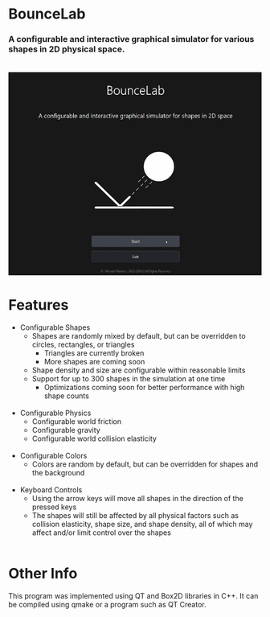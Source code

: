 # BounceLab
### A configurable and interactive graphical simulator for various shapes in 2D physical space.    <br><br>    
<p align="center">
  <img src="demo.gif" alt="animated"/>
</p>   

# Features    
* Configurable Shapes
  * Shapes are randomly mixed by default, but can be overridden to circles, rectangles, or triangles
    * Triangles are currently broken
    * More shapes are coming soon
  * Shape density and size are configurable within reasonable limits
  * Support for up to 300 shapes in the simulation at one time
    * Optimizations coming soon for better performance with high shape counts    <br><br>    
* Configurable Physics
  * Configurable world friction
  * Configurable gravity
  * Configurable world collision elasticity    <br><br>    
* Configurable Colors
  * Colors are random by default, but can be overridden for shapes and the background    <br><br>    
* Keyboard Controls
  * Using the arrow keys will move all shapes in the direction of the pressed keys
  * The shapes will still be affected by all physical factors such as collision elasticity, shape size, and shape density, all of which may affect and/or limit control over the shapes    <br><br>    
# Other Info
This program was implemented using QT and Box2D libraries in C++. It can be compiled using qmake or a program such as QT Creator. 
